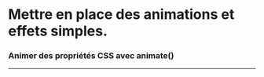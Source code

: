 
# Mettre en place des animations et effets simples.

### Animer des propriétés CSS avec animate()

<!-- 09/07 Vidéo (screencast) -->

----

